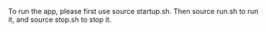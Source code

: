 To run the app, please first use source startup.sh. Then source run.sh to run it, and source stop.sh to stop it.
